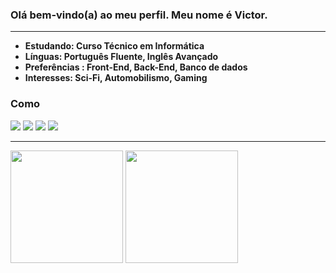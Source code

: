 ### Olá bem-vindo(a) ao meu perfil. Meu nome é Victor.
<hr>

* **Estudando: Curso Técnico em Informática**<br>
* **Línguas: Português Fluente, Inglês Avançado**<br>
* **Preferências : Front-End, Back-End, Banco de dados**<br>
* **Interesses: Sci-Fi, Automobilismo, Gaming**




<div>
  <h3>Como </h3>
<a href="mailto:vfiabane2005@gmail.com"><img src="https://img.shields.io/badge/Gmail-D14836?style=for-the-badge&logo=gmail&logoColor=white"/><a/>
<img src="https://img.shields.io/badge/GitHub-100000?style=for-the-badge&logo=github&logoColor=white"/>
<a href="https://www.linkedin.com/in/victor-fiabane-9a75bb227/?otpToken=MWIwMDFhZTAxMDJmY2NjY2I3MjQwNGVjNGYxNmU3YmQ4N2M3ZDM0ODk5YTg4NzYxNzljNTA5NjY0OTUzNTlmMmZlZDJkZjg2NTFlOWU3YzI1ZDhmY2EzZmQ2OWNjYmMxZGEzZTI0Y2ZiNmZiN2I4NWI5ZTYxYSwxLDE%3D&midSig=3IdNwMRJBgSqY1&eid=frzzrj-lo3g9i8d-uq&midToken=AQHoXXKMNKo9Mg&trkEmail=eml-email_notification_digest_01-header-0-profile_glimmer-null-frzzrj%7Elo3g9i8d%7Euq-null-null&trk=eml-email_notification_digest_01-header-0-profile_glimmer&originalSubdomain=br"><img src="https://img.shields.io/badge/LinkedIn-0077B5?style=for-the-badge&logo=linkedin&logoColor=white"/></a>
<a href="https://www.instagram.com/victor_fiabane/"><img src="https://img.shields.io/badge/Instagram-E4405F?style=for-the-badge&logo=instagram&logoColor=white"></a>
<hr>
  
<div>
<img height="180em" src="https://github-readme-stats.vercel.app/api?username=victor-fiabane&show_icons=true&theme=codeSTACKr&locale=pt-br"/>
<img height="180em" src="https://github-readme-stats.vercel.app/api/top-langs/?username=victor-fiabane&layout=compact&theme=codeSTACKr&locale=pt-br"/>
</div>
